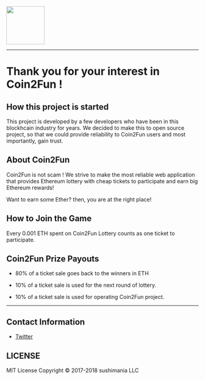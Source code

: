<img src="https://user-images.githubusercontent.com/20435620/37386537-41db3ab4-279c-11e8-9d84-2cca7aa49282.png" height="100"/> 

---

# Thank you for your interest in Coin2Fun !

## How this project is started 

This project is developed by a few developers who have been in this blockhcain 
industry for years. We decided to make this to open source project, so that we could provide reliability to Coin2Fun users and most importantly, gain trust.

## About Coin2Fun

Coin2Fun is not scam ! We strive to make the most reliable web application that provides Ethereum lottery with cheap tickets to participate and earn big Ethereum rewards! 

Want to earn some Ether? then, you are at the right place!

## How to Join the Game

Every 0.001 ETH spent on Coin2Fun Lottery counts as one ticket to participate.

## Coin2Fun Prize Payouts

* 80% of a ticket sale goes back to the winners in ETH

* 10% of a ticket sale is used for the next round of lottery.

* 10% of a ticket sale is used for operating Coin2Fun project.

---

## Contact Information

* [Twitter](https://twitter.com/booyoun)



## LICENSE

MIT License Copyright © 2017-2018 sushimania LLC
